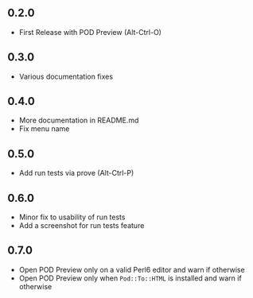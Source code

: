 ## 0.2.0
* First Release with POD Preview (Alt-Ctrl-O)

## 0.3.0
* Various documentation fixes

## 0.4.0
* More documentation in README.md
* Fix menu name

## 0.5.0
* Add run tests via prove (Alt-Ctrl-P)

## 0.6.0
* Minor fix to usability of run tests
* Add a screenshot for run tests feature

## 0.7.0
* Open POD Preview only on a valid Perl6 editor and warn if otherwise
* Open POD Preview only when `Pod::To::HTML` is installed and warn if otherwise
